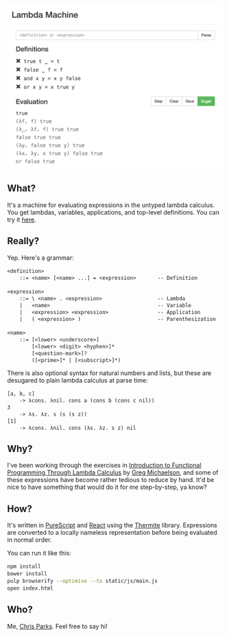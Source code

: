 ![Lambda Machine Screenshot](https://raw.githubusercontent.com/cdparks/lambda-machine/master/static/images/lambda-machine.png)

## What?

It's a machine for evaluating expressions in the untyped lambda calculus. You get lambdas, variables, applications, and top-level definitions. You can try it [here](http://cdparks.github.io/lambda-machine).

## Really?

Yep. Here's a grammar:

```plaintext
<definition>
    ::= <name> [<name> ...] = <expression>       -- Definition

<expression>
    ::= \ <name> . <expression>                  -- Lambda
    |   <name>                                   -- Variable
    |   <expression> <expression>                -- Application
    |   ( <expression> )                         -- Parenthesization

<name>
    ::= [<lower> <underscore>]
        [<lower> <digit> <hyphen>]*
        [<question-mark>]?
        ([<prime>]* | [<subscript>]*)
```

There is also optional syntax for natural numbers and lists, but these are desugared to plain lambda calculus at parse time:

```plaintext
[a, b, c]
    -> λcons. λnil. cons a (cons b (cons c nil))
3
    -> λs. λz. s (s (s z))
[1]
    -> λcons. λnil. cons (λs. λz. s z) nil
```

## Why?

I've been working through the exercises in [Introduction to Functional Programming Through Lambda Calculus](http://www.amazon.com/Introduction-Functional-Programming-Calculus-Mathematics/dp/0486478831) by [Greg Michaelson](http://www.macs.hw.ac.uk/~greg/), and some of these expressions have become rather tedious to reduce by hand. It'd be nice to have something that would do it for me step-by-step, ya know?

## How?

It's written in [PureScript](http://www.purescript.org/) and [React](https://facebook.github.io/react/) using the [Thermite](https://github.com/paf31/purescript-thermite) library. Expressions are converted to a locally nameless representation before being evaluated in normal order.

You can run it like this:

```bash
npm install
bower install
pulp browserify --optimise --to static/js/main.js
open index.html
```

## Who?

Me, [Chris Parks](mailto:christopher.daniel.parks@gmail.com). Feel free to say hi!
